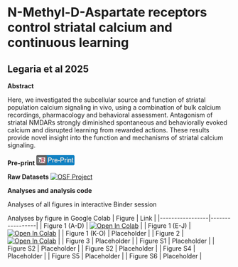 # N-Methyl-D-Aspartate receptors control striatal calcium and continuous learning
## Legaria et al 2025

**Abstract**

Here, we investigated the subcellular source and function of striatal population calcium signaling in vivo, using a combination of bulk calcium recordings, pharmacology and behavioral assessment. Antagonism of striatal NMDARs strongly diminished spontaneous and behaviorally evoked calcium and disrupted learning from rewarded actions. These results provide novel insight into the function and mechanisms of striatal calcium signaling.

**Pre-print**
[![bioRxiv Preprint](https://raw.githubusercontent.com/AlexLM96/Legaria_etal_2025/main/assets/biorxiv_badge.jpg)](https://www.biorxiv.org)

**Raw Datasets**
[![OSF Project](https://img.shields.io/badge/OSF-View%20Project-blue)](
https://osf.io/stk2r/files/osfstorage)

**Analyses and analysis code**

Analyses of all figures in interactive Binder session

Analyses by figure in Google Colab
| Figure | Link |
|-----------------|-----------------|
| Figure 1 (A-D)  | [![Open In Colab](https://colab.research.google.com/assets/colab-badge.svg)](https://colab.research.google.com/drive/1lLPOtC_TfuFtz8Gu2fT1UwMsEodISc8p#scrollTo=2zxTcit63r84)    |
| Figure 1 (E-J)  | [![Open In Colab](https://colab.research.google.com/assets/colab-badge.svg)](https://colab.research.google.com/drive/1JxzJ7L1SKVUR1SxrC6flOTjNY-IRERd9#scrollTo=asMJWxvajXls)    |
| Figure 1 (K-O)  | Placeholder |
| Figure 2   | [![Open In Colab](https://colab.research.google.com/assets/colab-badge.svg)](https://colab.research.google.com/drive/1NcYpNf0Q9vRlJdO6whR6KwSKAnAm19-W#scrollTo=mwddzh6jW9lk)   |
| Figure 3    | Placeholder   |
| Figure S1    | Placeholder   |
| Figure S2    | Placeholder   |
| Figure S2    | Placeholder   |
| Figure S4    | Placeholder   |
| Figure S5    | Placeholder   |
| Figure S6    | Placeholder   |

